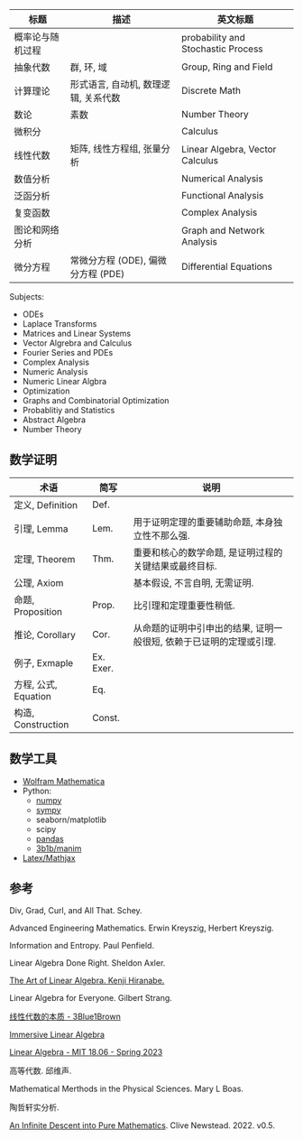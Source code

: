 | 标题             | 描述                                 | 英文标题                           |
| ---------------- | ------------------------------------ | ---------------------------------- |
| 概率论与随机过程 |                                      | probability and Stochastic Process |
| 抽象代数         | 群, 环, 域                           | Group, Ring and Field              |
| 计算理论         | 形式语言, 自动机, 数理逻辑, 关系代数 | Discrete Math                      |
| 数论             | 素数                                 | Number Theory                      |
| 微积分           |                                      | Calculus                           |
| 线性代数         | 矩阵, 线性方程组, 张量分析                     | Linear Algebra, Vector Calculus    |
| 数值分析         |                                      | Numerical Analysis                 |
| 泛函分析         |                                      | Functional Analysis                |
| 复变函数         |                                      | Complex Analysis                   |
| 图论和网络分析   |                                      | Graph and Network Analysis         |
| 微分方程         | 常微分方程 (ODE), 偏微分方程 (PDE)   | Differential Equations             |

Subjects:
- ODEs
- Laplace Transforms
- Matrices and Linear Systems
- Vector Algrebra and Calculus
- Fourier Series and PDEs
- Complex Analysis
- Numeric Analysis
- Numeric Linear Algbra
- Optimization
- Graphs and Combinatorial Optimization
- Probablitiy and Statistics
- Abstract Algebra
- Number Theory

## 数学证明

| 术语                 | 简写      | 说明                                                                |
| -------------------- | --------- | ------------------------------------------------------------------- |
| 定义, Definition     | Def.      |                                                                     |
| 引理, Lemma          | Lem.      | 用于证明定理的重要辅助命题, 本身独立性不那么强.                     |
| 定理, Theorem        | Thm.      | 重要和核心的数学命题, 是证明过程的关键结果或最终目标.               |
| 公理, Axiom          |           | 基本假设, 不言自明, 无需证明.                                       |
| 命题, Proposition    | Prop.     | 比引理和定理重要性稍低.                                             |
| 推论, Corollary      | Cor.      | 从命题的证明中引申出的结果, 证明一般很短, 依赖于已证明的定理或引理. |
| 例子, Exmaple        | Ex. Exer. |                                                                     |
| 方程, 公式, Equation | Eq.       |                                                                     |
| 构造, Construction   | Const.          |                                                                     |


## 数学工具

- [Wolfram Mathematica](../Language/Wolfram.md)
- Python: 
	- [numpy](../Language/Python/数学/numpy.md)
	- [sympy](../Language/Python/数学/sympy.md)
	- seaborn/matplotlib
	- scipy
	- [pandas](../Language/Python/数学/pandas.md)
	- [3b1b/manim](../Language/Python/数学/manim.md)
- [Latex/Mathjax](../Tools/Latex/数学公式.md)


## 参考

Div, Grad, Curl, and All That. Schey.

Advanced Engineering Mathematics. Erwin Kreyszig, Herbert Kreyszig.

Information and Entropy. Paul Penfield.

Linear Algebra Done Right. Sheldon Axler.

[The Art of Linear Algebra. Kenji Hiranabe.](https://github.com/kenjihiranabe/The-Art-of-Linear-Algebra)

Linear Algebra for Everyone. Gilbert Strang.

[线性代数的本质 - 3Blue1Brown](https://www.bilibili.com/video/BV1ys411472E)

[Immersive Linear Algebra](http://immersivemath.com/ila/index.html)

[Linear Algebra - MIT 18.06 - Spring 2023](https://github.com/mitmath/1806/tree/master)

高等代数. 邱维声.

Mathematical Merthods in the Physical Sciences. Mary L Boas.

陶哲轩实分析.

[An Infinite Descent into Pure Mathematics](https://infinitedescent.xyz/). Clive Newstead. 2022. v0.5.
